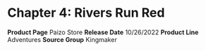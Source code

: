 ﻿---
id: '173'
name: Chapter 4. Rivers Run Red
rarity: Common
rus_type_level: null
source: null
trait: null
type: Source

---
# Chapter 4: Rivers Run Red

**Product Page** Paizo Store
**Release Date** 10/26/2022
**Product Line** Adventures
**Source Group** Kingmaker